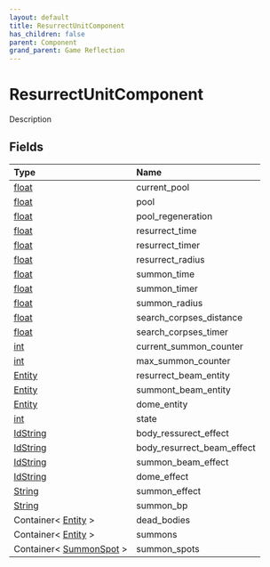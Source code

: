 ```yaml
---
layout: default
title: ResurrectUnitComponent
has_children: false
parent: Component
grand_parent: Game Reflection
---
```

# ResurrectUnitComponent
Description 

## Fields

| Type | Name |
|:----------|:--------------|
| [float](/riftbreaker-wiki/docs/game-reflection/components/float/) | current_pool |
| [float](/riftbreaker-wiki/docs/game-reflection/components/float/) | pool |
| [float](/riftbreaker-wiki/docs/game-reflection/components/float/) | pool_regeneration |
| [float](/riftbreaker-wiki/docs/game-reflection/components/float/) | resurrect_time |
| [float](/riftbreaker-wiki/docs/game-reflection/components/float/) | resurrect_timer |
| [float](/riftbreaker-wiki/docs/game-reflection/components/float/) | resurrect_radius |
| [float](/riftbreaker-wiki/docs/game-reflection/components/float/) | summon_time |
| [float](/riftbreaker-wiki/docs/game-reflection/components/float/) | summon_timer |
| [float](/riftbreaker-wiki/docs/game-reflection/components/float/) | summon_radius |
| [float](/riftbreaker-wiki/docs/game-reflection/components/float/) | search_corpses_distance |
| [float](/riftbreaker-wiki/docs/game-reflection/components/float/) | search_corpses_timer |
| [int](/riftbreaker-wiki/docs/game-reflection/enums/int/) | current_summon_counter |
| [int](/riftbreaker-wiki/docs/game-reflection/enums/int/) | max_summon_counter |
| [Entity](/riftbreaker-wiki/docs/game-reflection/classes/entity/) | resurrect_beam_entity |
| [Entity](/riftbreaker-wiki/docs/game-reflection/classes/entity/) | summont_beam_entity |
| [Entity](/riftbreaker-wiki/docs/game-reflection/classes/entity/) | dome_entity |
| [int](/riftbreaker-wiki/docs/game-reflection/enums/int/) | state |
| [IdString](/riftbreaker-wiki/docs/game-reflection/components/id_string/) | body_ressurect_effect |
| [IdString](/riftbreaker-wiki/docs/game-reflection/components/id_string/) | body_resurrect_beam_effect |
| [IdString](/riftbreaker-wiki/docs/game-reflection/components/id_string/) | summon_beam_effect |
| [IdString](/riftbreaker-wiki/docs/game-reflection/components/id_string/) | dome_effect |
| [String](/riftbreaker-wiki/docs/game-reflection/components/string/) | summon_effect |
| [String](/riftbreaker-wiki/docs/game-reflection/components/string/) | summon_bp |
| Container< [Entity](/riftbreaker-wiki/docs/game-reflection/classes/entity/) > | dead_bodies |
| Container< [Entity](/riftbreaker-wiki/docs/game-reflection/classes/entity/) > | summons |
| Container< [SummonSpot](/riftbreaker-wiki/docs/game-reflection/classes/summon_spot/) > | summon_spots |

